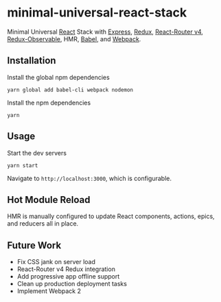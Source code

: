 # minimal-universal-react-stack

Minimal Universal [React](https://github.com/facebook/react) Stack with [Express](https://github.com/expressjs/express), [Redux](https://github.com/reactjs/redux), [React-Router v4](https://github.com/ReactTraining/react-router),  [Redux-Observable](https://github.com/redux-observable/redux-observable), HMR, [Babel](https://github.com/babel/babel), and [Webpack](https://github.com/webpack/webpack).


## Installation
Install the global npm dependencies

`yarn global add babel-cli webpack nodemon`


Install the npm dependencies

`yarn`


## Usage
Start the dev servers

`yarn start`

Navigate to `http://localhost:3000`, which is configurable.


## Hot Module Reload
HMR is manually configured to update React components, actions, epics, and reducers all in place.


## Future Work
* Fix CSS jank on server load
* React-Router v4 Redux integration
* Add progressive app offline support
* Clean up production deployment tasks
* Implement Webpack 2
